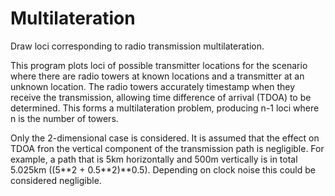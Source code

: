 # Multilateration
Draw loci corresponding to radio transmission multilateration.

This program plots loci of possible transmitter locations for the scenario 
where there are radio towers
at known locations and a transmitter at an unknown location. The radio
towers accurately timestamp when they receive the transmission, allowing
time difference of arrival (TDOA) to be determined. This forms a
multilateration problem, producing n-1 loci where n is the number
of towers.

Only the 2-dimensional case is considered. It is assumed that the effect
on TDOA fron the vertical component of the transmission path is negligible.
For example, a path that is 5km horizontally and 500m vertically is
in total 5.025km ((5\**2 + 0.5\**2)\**0.5). Depending on clock noise this could
be considered negligible.
